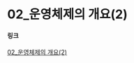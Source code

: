 # 02_운영체제의 개요(2)

#### 링크
[02_운영체제의 개요(2)](https://velog.io/@ka09068/02%EC%9A%B4%EC%98%81%EC%B2%B4%EC%A0%9C%EC%9D%98-%EA%B0%9C%EC%9A%942)
